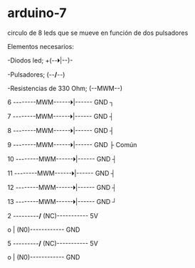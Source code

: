 # arduino-7
circulo de 8 leds que se mueve en función de dos pulsadores

Elementos necesarios:

-Diodos led; +(--🞂|--)-

-Pulsadores; (--__/__--)

-Resistencias de 330 Ohm; (--MWM--)

6 --------MWM------🞂|------ GND ┐

7 --------MWM------🞂|------ GND ┤

8 --------MWM------🞂|------ GND ┤

9 --------MWM------🞂|------ GND ├ Común

10 --------MWM------🞂|------ GND ┤

11 --------MWM------🞂|------ GND ┤

12 --------MWM------🞂|------ GND ┤

13 --------MWM------🞂|------ GND ┘

2 ---------__/__ (NC)----------- 5V

o             | (N0)------------ GND
              
5 ---------__/__ (NC)----------- 5V

o             | (N0)------------ GND
                 
